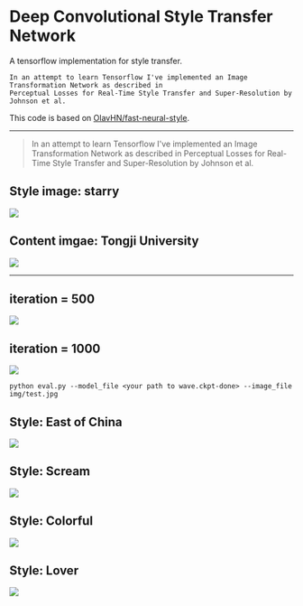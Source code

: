 # Deep Convolutional Style Transfer Network
A tensorflow implementation for style transfer.

    In an attempt to learn Tensorflow I've implemented an Image Transformation Network as described in 
    Perceptual Losses for Real-Time Style Transfer and Super-Resolution by Johnson et al.

This code is based on [OlavHN/fast-neural-style](https://github.com/OlavHN/fast-neural-style).

*****


>   In an attempt to learn Tensorflow I've implemented an Image Transformation Network as described in Perceptual Losses for Real-Time Style Transfer and Super-Resolution by Johnson et al.

Style image: starry  
---
![](examples/2-style2.jpg) 

Content imgae: Tongji University
---
![](examples/012-content.jpg)

---
iteration = 500
---
![](examples/tongji20_iter_500.jpg)

iteration = 1000
---
![](examples/tongji20.jpg)

    python eval.py --model_file <your path to wave.ckpt-done> --image_file img/test.jpg

###
 Style: East of China
 ---
![](examples/444.png)  

###
Style: Scream
---
![](examples/333.png)

###
Style: Colorful
---
![](examples/222.png)

###
Style: Lover
---
![](examples/111.png)
